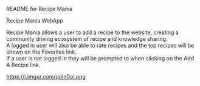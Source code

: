 README for Recipe Mania

Recipe Mania WebApp

Recipe Mania allows a user to add a recipe to the website, creating a community driving ecosystem of recipe and knowledge sharing.  
A logged in user will also be able to rate recipes and the top recipes will be shown on the Favorites link.  
If a user is not logged in they will be prompted to when clicking on the Add A Recipe link.

https://i.imgur.com/qoin0oi.png
